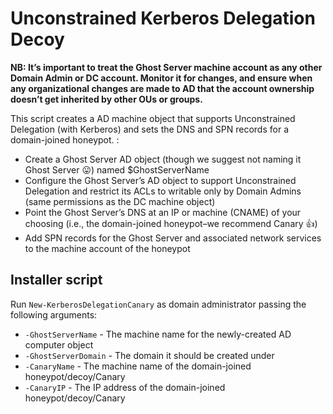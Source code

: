 # Unconstrained Kerberos Delegation Decoy

**NB: It’s important to treat the Ghost Server machine account as any other Domain Admin or DC account. Monitor it for changes, and ensure when any organizational changes are made to AD that the account ownership doesn’t get inherited by other OUs or groups.**

This script creates a AD machine object that supports Unconstrained Delegation (with Kerberos) and sets the DNS and SPN records for a domain-joined honeypot. :
- Create a Ghost Server AD object (though we suggest not naming it Ghost Server 😛) named $GhostServerName
- Configure the Ghost Server’s AD object to support Unconstrained Delegation and restrict its ACLs to writable only by Domain Admins (same permissions as the DC machine object)
- Point the Ghost Server’s DNS at an IP or machine (CNAME) of your choosing (i.e., the domain-joined honeypot–we recommend Canary 👍)
- Add SPN records for the Ghost Server and associated network services to the machine account of the honeypot

## Installer script

Run `New-KerberosDelegationCanary` as domain administrator passing the following arguments:
- `-GhostServerName` - The machine name for the newly-created AD computer object
- `-GhostServerDomain` - The domain it should be created under
- `-CanaryName` - The machine name of the domain-joined honeypot/decoy/Canary
- `-CanaryIP` - The IP address of the domain-joined honeypot/decoy/Canary

